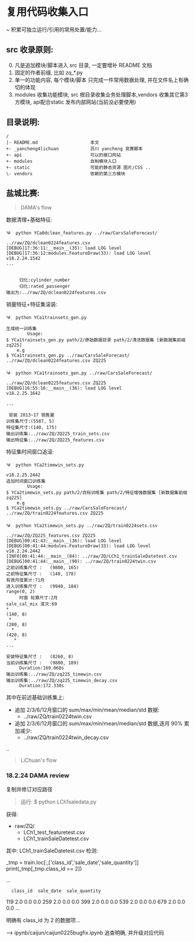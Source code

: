 # 复用代码收集入口 
~ 积累可独立运行/引用的常用处置/能力...


## src 收录原则:

0. 凡是追加模块/脚本进入 src 目录, 一定要增补 README 文档
1. 固定的作者前缀, 比如 zq_*.py 
2. 单一的功能内容, 每个模块/脚本 只完成一件常用数据处理, 并在文件名上有确切的体现
3. modules 收集功能模块, src 根目录收集业务处理脚本,vendors 收集其它第3方模块, api配合static 发布内部网站(当前没必要使用) 


## 目录说明:

```
/
|- README.md                    本文
+- _yancheng4lichuan            沥川 yancheng 竞赛脚本
+- api                          可以的接口网站
+- modules                      自制模块入口
+- static                       可能的静态资源 图片/CSS ..
\- vendors                      依赖的第三方模块
```


## 盐城比赛:
> DAMA's flow

数据清理+基础特征:

    ༄  python YCa0dclean_features.py ../raw/CarsSaleForecast/ ../raw/ZQ/dclean0224features.csv
    [DEBUG]17:36:11:__main__(35): load LOG level
    [DEBUG]17:36:12:modules.FeatureDraw(33): load LOG level
    v18.2.24.1542
    ...


         归化:cylinder_number
         归化:rated_passenger
    输出为:../raw/ZQ/dclean0224features.csv

销量特征+特征集滚装:

    ༄  python YCa1trainsets_gen.py 
    生成统一训练集
            Usage:
    $ YCa1trainsets_gen.py path/2/原始数据目录 path/2/清洁数据集 [新数据集前缀 zq225]
        e.g
    $ YCa1trainsets_gen.py ../raw/CarsSaleForecast/ ../raw/ZQ/dclean0224features.csv ZQ225

    ༄  python YCa1trainsets_gen.py ../raw/CarsSaleForecast/ ../raw/ZQ/dclean0225features.csv ZQ225
    [DEBUG]16:55:16:__main__(36): load LOG level
    v18.2.25.1642

    ...

     安装 2013~17 销售量
    训练集尺寸:(5587, 5)
    特征集尺寸:(140, 175)
    输出训练集:../raw/ZQ/ZQ225_train_sets.csv
    输出特征集:../raw/ZQ/ZQ225_features.csv


特征集时间窗口追滚:


    ༄  python YCa2timewin_sets.py
    v18.2.25.2442
    追加时间窗口训练集
            Usage:
    $ YCa2timewin_sets.py path/2/目标训练集 path/2/特征增强数据集 [新数据集前缀 zq225]
        e.g
    $ YCa2timewin_sets.py ../raw/CarsSaleForecast/ ../raw/ZQ/train0224features.csv ZQ225

    ༄  python YCa2timewin_sets.py ../raw/ZQ/train0224sets.csv ../raw/ZQ/ZQ225_features.csv ZQ225
    [DEBUG]00:41:43:__main__(36): load LOG level
    [DEBUG]00:41:44:modules.FeatureDraw(33): load LOG level
    v18.2.24.2442
    [INFO]00:41:44:__main__(84): ../raw/ZQ/LCh1_trainSaleDatetest.csv
    [DEBUG]00:41:44:__main__(90): ../raw/ZQ/train0224twin.csv
    之前训练集尺寸 :   (9800, 165)
    之前特征集尺寸 :   (140, 178)
    有效月度累计:71月
    进入训练集尺寸 :   (9940, 184)
    range(0, 2)
         时窗 轮算尺寸:2月
    sale_cal_mix 滚次:69
    *
    (140, 8)
     *
    (280, 8)
      *
    (420, 8)
       *
    ...

    安装特征集尺寸 :   (8260, 8)
    当前训练集尺寸 :   (9800, 189)
         Duration:169.068s
    输出训练集:../raw/ZQ/zq225_timewin.csv
    输出训练集:../raw/ZQ/zq225_timewin_decay.csv
         Duration:172.330s

其中在前述基础训练集上:

- 追加 2/3/6/12月窗口的 sum/max/min/mean/median/std 数据:
    + ../raw/ZQ/train0224twin.csv
- 追加 2/3/6/12月窗口的 sum/max/min/mean/median/std 数据,逐月 90% 累加减少:
    + ../raw/ZQ/train0224twin_decay.csv


..
> LiChuan's flow

### 18.2.24 DAMA review

复制并修订对应路径

> 运行: 
$ python LCh1saledata.py

获得:

- raw/ZQ/
    + LCh1_test_featuretest.csv
    + LCh1_trainSaleDatetest.csv

其中: LCh1_trainSaleDatetest.csv
检测:

_tmp = train.loc[:,['class_id','sale_date','sale_quantity']]
print(_tmp[_tmp.class_id == 2])

...


      class_id  sale_date  sale_quantity
119        2.0        0.0            0.0
259        2.0        0.0            0.0
399        2.0        0.0            0.0
539        2.0        0.0            0.0
679        2.0        0.0            0.0
...

明确有 class_id 为 2 的数据项...

--> ipynb/caijun/caijun0225bugfix.ipynb 追查明确,
并升级对应代码



